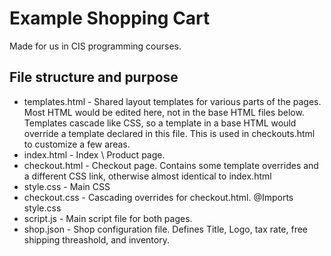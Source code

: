 # Example Shopping Cart
Made for us in CIS programming courses.

## File structure and purpose
* templates.html - Shared layout templates for various parts of the pages.  Most HTML would be edited here, not in the base HTML files below.  Templates cascade like CSS, so a template in a base HTML would override a template declared in this file.  This is used in checkouts.html to customize a few areas.
* index.html     - Index \ Product page.
* checkout.html  - Checkout page.  Contains some template overrides and a different CSS link, otherwise almost identical to index.html
* style.css      - Main CSS
* checkout.css   - Cascading overrides for checkout.html.  @Imports style.css
* script.js      - Main script file for both pages.
* shop.json      - Shop configuration file.  Defines Title, Logo, tax rate, free shipping threashold, and inventory.
